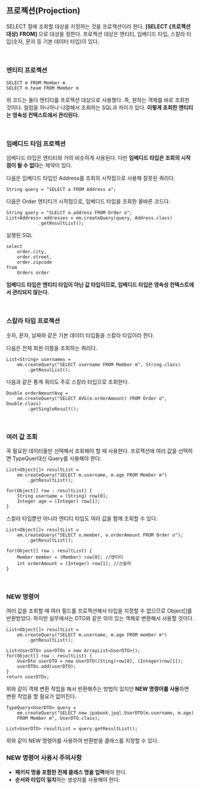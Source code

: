 ## 프로젝션(Projection)

SELECT 절에 조회할 대상을 지정하는 것을 프로젝션이라 한다. **[SELECT {프로젝션 대상} FROM]** 으로 대상을 정한다.
프로젝션 대상은 엔티티, 임베디드 타입, 스칼라 타입(숫자, 문자 등 기본 데이터 타입)이 있다.

</br >

### 엔티티 프로젝션

~~~
SELECT m FROM Member m
SELECT m.team FROM Member m
~~~

위 코드는 둘다 엔티티를 프로젝션 대상으로 사용했다.
즉, 원하는 객체를 바로 조회한 것이다. 컬럼을 하나하나 나열해서 조회하는 SQL과 차이가 있다.
**이렇게 조회한 엔티티는 영속성 컨텍스트에서 관리된다.**

</br >

### 임베디드 타임 프로젝션

임베디드 타입은 엔티티와 거의 비슷하게 사용된다. 다만 **임베디드 타입은 조회의 시작점이 될 수 없다**는 제약이 있다.

다음은 임베디드 타입인 Address를 조회의 시작점으로 사용해 잘못된 쿼리다.

~~~
String query = "SELECT a FROM Address a";
~~~

다음은 Order 엔티티가 시작점으로, 임베디드 타입을 조회한 올바른 코드다.

~~~
String query = "SLELCT o.address FROM Order o";
List<Address> addresses = em.createQuery(query, Address.class)
			.getResultList();
~~~

실행된 SQL

~~~
select
	order.city,
	order.street,
	order.zipcode
from
	Orders order
~~~

**임베디드 타입은 엔티티 타입이 아닌 값 타입이므로, 임베디드 타입은 영속성 컨텍스트에서 관리되지 않는다.**

</br >

### 스칼라 타입 프로젝션

숫자, 문자, 날짜와 같은 기본 데이터 타입들을 스칼라 타입이라 한다.

다음은 전체 회원 이름을 조회하는 쿼리다.

~~~
List<String> usernames = 
	em.createQuery("SELECT username FROM Member m", String.class)
		.getResulList();
~~~

다음과 같은 통계 쿼리도 주로 스칼라 타입으로 조회한다.

~~~
Double orderAmountAvg =
	em.createQuery("SELECT AVG(o.orderAmount) FROM Order o", Double.class)
		.getSingleResult();
~~~

</br >

### 여러 값 조회

꼭 필요한 데이터들만 선택해서 조회해야 할 때 사용한다.
프로젝션에 여러 값을 선택하면 TypeQuer대신 Query를 사용해야 한다.

~~~
List<Object[]> resultList =
	em.createQuery("SELECT m.username, m.age FROM Member m")
		.getResultList();

for(Object[] row : resultList) {
	String username = (String) row[0];
	Integer age = (Integer) row[1];
}
~~~

스칼라 타입뿐만 아니라 엔티티 타입도 여러 값을 함께 조회할 수 있다.

~~~
List<Object[]> resultList =
	em.createQuery("SELECT o.member, o.orderAmount FROM Order o");
		.getResultList();

for(Object[] row : resultList) {
	Member member = (Member) row[0]; //엔티티
	int orderAmount = (Integer) row[1]; //스칼라
}
~~~

</br >

### NEW 명령어

여러 값을 조회할 때 여러 필드를 프로젝션해서 타입을 지정할 수 없으므로 Object[]를 반환받았다. 하지만 실무에서는 DTO와 같은 의미 있는 객체로 변환해서 사용할 것이다.

~~~
List<Object[]> resultList =
	em.createQuery("SELECT m.username, m.age FROM member m")
		.getResultList();
		
List<UserDTO> userDTOs = new ArrayList<UserDTO>();
for(Object[] row : resultList) {
	UserDto userDTO = new UserDTO((Sting)row[0], (Integer)row[1]);
	userDTOs.add(userDTO);
}
return userDTOs;
~~~

위와 같이 객체 변환 작업을 해서 반환해주는 방법이 있지만 **NEW 명령어를 사용**하면 변환 작업을 할 필요가 없어진다.

~~~
TypeQuery<UserDTO> query =
	em.createQuery("SELECT new jpabook.jpql.UserDTO(m.username, m.age)
	FROM Member m", UserDTO.class);
	
List<UserDTO> resultList = query.getResultList();
~~~

위와 같이 NEW 명령어를 사용하여 반환받을 클래스를 지정할 수 있다.

### NEW 명령어 사용시 주의사항

- **패키지 명을 포함한 전체 클래스 명을 입력**해야 한다.
- **순서와 타입이 일치**하는 생성자를 사용해야 한다.

